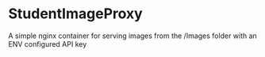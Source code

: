 # StudentImageProxy
A simple nginx container for serving images from the /Images folder with an ENV configured API key
